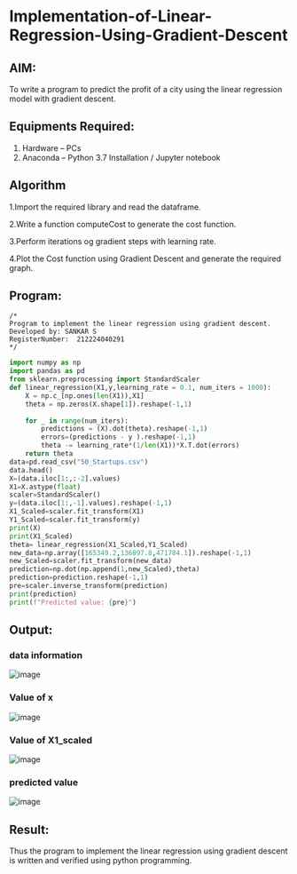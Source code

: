 # Implementation-of-Linear-Regression-Using-Gradient-Descent

## AIM:
To write a program to predict the profit of a city using the linear regression model with gradient descent.

## Equipments Required:
1. Hardware – PCs
2. Anaconda – Python 3.7 Installation / Jupyter notebook

## Algorithm
1.Import the required library and read the dataframe.

2.Write a function computeCost to generate the cost function.

3.Perform iterations og gradient steps with learning rate.

4.Plot the Cost function using Gradient Descent and generate the required graph.

## Program:
```
/*
Program to implement the linear regression using gradient descent.
Developed by: SANKAR S
RegisterNumber:  212224040291
*/
```
```python 
import numpy as np
import pandas as pd
from sklearn.preprocessing import StandardScaler
def linear_regression(X1,y,learning_rate = 0.1, num_iters = 1000):
    X = np.c_[np.ones(len(X1)),X1]
    theta = np.zeros(X.shape[1]).reshape(-1,1)
    
    for _ in range(num_iters):
        predictions = (X).dot(theta).reshape(-1,1)
        errors=(predictions - y ).reshape(-1,1)
        theta -= learning_rate*(1/len(X1))*X.T.dot(errors)
    return theta
data=pd.read_csv("50_Startups.csv")
data.head()
X=(data.iloc[1:,:-2].values)
X1=X.astype(float)
scaler=StandardScaler()
y=(data.iloc[1:,-1].values).reshape(-1,1)
X1_Scaled=scaler.fit_transform(X1)
Y1_Scaled=scaler.fit_transform(y)
print(X)
print(X1_Scaled)
theta= linear_regression(X1_Scaled,Y1_Scaled)
new_data=np.array([165349.2,136897.8,471784.1]).reshape(-1,1)
new_Scaled=scaler.fit_transform(new_data)
prediction=np.dot(np.append(1,new_Scaled),theta)
prediction=prediction.reshape(-1,1)
pre=scaler.inverse_transform(prediction)
print(prediction)
print(f"Predicted value: {pre}")
```

## Output:

### data information

![image](https://github.com/HIRU-VIRU/Implementation-of-Linear-Regression-Using-Gradient-Descent/assets/145972122/62833b13-f0ee-48f0-8d66-67635e4404e6)


### Value of x
![image](https://github.com/HIRU-VIRU/Implementation-of-Linear-Regression-Using-Gradient-Descent/assets/145972122/a026977b-70de-475a-bf0d-65918be7158d)


### Value of X1_scaled

![image](https://github.com/HIRU-VIRU/Implementation-of-Linear-Regression-Using-Gradient-Descent/assets/145972122/ee49a231-be1b-47f9-8d73-18fd9c7ca74c)


### predicted value

![image](https://github.com/HIRU-VIRU/Implementation-of-Linear-Regression-Using-Gradient-Descent/assets/145972122/027aab37-9706-48c9-b5ed-32b92b60ba12)



## Result:
Thus the program to implement the linear regression using gradient descent is written and verified using python programming.
